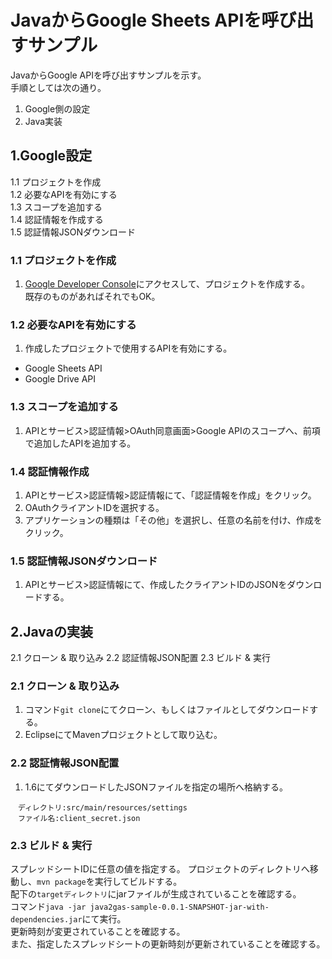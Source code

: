 # JavaからGoogle Sheets APIを呼び出すサンプル

JavaからGoogle APIを呼び出すサンプルを示す。  
手順としては次の通り。
1.  Google側の設定
2.  Java実装

## 1.Google設定

1.1  プロジェクトを作成  
1.2  必要なAPIを有効にする  
1.3  スコープを追加する  
1.4  認証情報を作成する  
1.5  認証情報JSONダウンロード  


### 1.1 プロジェクトを作成
1. [Google Developer Console](https://console.developers.google.com)にアクセスして、プロジェクトを作成する。  
既存のものがあればそれでもOK。

### 1.2 必要なAPIを有効にする
1. 作成したプロジェクトで使用するAPIを有効にする。  
 *   Google Sheets API
 *   Google Drive API

### 1.3 スコープを追加する
1. APIとサービス>認証情報>OAuth同意画面>Google APIのスコープへ、前項で追加したAPIを追加する。

### 1.4 認証情報作成
1. APIとサービス>認証情報>認証情報にて、「認証情報を作成」をクリック。
2. OAuthクライアントIDを選択する。
3. アプリケーションの種類は「その他」を選択し、任意の名前を付け、作成をクリック。

### 1.5 認証情報JSONダウンロード
1. APIとサービス>認証情報にて、作成したクライアントIDのJSONをダウンロードする。


## 2.Javaの実装
2.1 クローン & 取り込み
2.2 認証情報JSON配置
2.3 ビルド & 実行

### 2.1 クローン & 取り込み
1. コマンド`git clone`にてクローン、もしくはファイルとしてダウンロードする。
2. EclipseにてMavenプロジェクトとして取り込む。

### 2.2 認証情報JSON配置
1. 1.6にてダウンロードしたJSONファイルを指定の場所へ格納する。  


```
　ディレクトリ:src/main/resources/settings  
　ファイル名:client_secret.json
```

### 2.3 ビルド & 実行
スプレッドシートIDに任意の値を指定する。
プロジェクトのディレクトリへ移動し、`mvn package`を実行してビルドする。  
配下の`targetディレクトリ`にjarファイルが生成されていることを確認する。  
コマンド`java -jar java2gas-sample-0.0.1-SNAPSHOT-jar-with-dependencies.jar`にて実行。  
更新時刻が変更されていることを確認する。  
また、指定したスプレッドシートの更新時刻が更新されていることを確認する。
